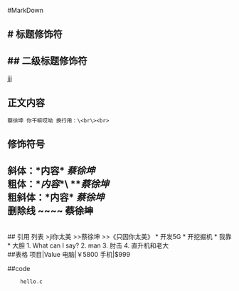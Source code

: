 #MarkDown
## \# 标题修饰符
## \## 二级标题修饰符
jjj
## 正文内容
	蔡徐坤 你干嘛哎呦 换行用：\<br\><br>
## 修饰符号
斜体：\*内容\* *蔡徐坤*<br>
粗体：\**内容**\ ***蔡徐坤*<br>
粗斜体：\***内容\*** ***蔡徐坤***<br>
删除线 \~~\~~ ~~蔡徐坤~~
---
<br>
## 引用 列表
>ji你太美
>>蔡徐坤
>>《只因你太美》
* 开发5G
* 开挖掘机
* 我靠
* 大胆
1. What can I say?
2. man
3. 肘击
4. 直升机和老大
<br>
##表格
项目|Value
电脑|￥5800
手机|$999

##code
```c
	hello.c
```

	

